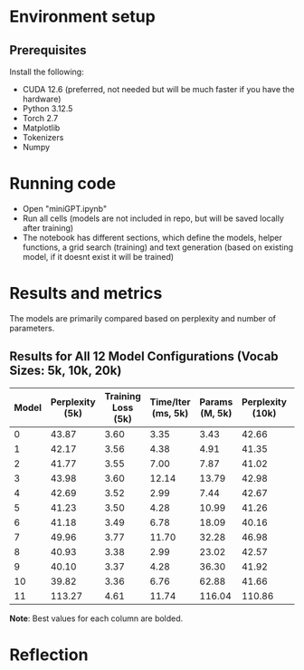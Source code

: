 # Environment setup
## Prerequisites
Install the following:
 - CUDA 12.6 (preferred, not needed but will be much faster if you have the hardware)
 - Python 3.12.5
 - Torch 2.7
 - Matplotlib 
 - Tokenizers
 - Numpy

# Running code
 - Open "miniGPT.ipynb"
 - Run all cells (models are not included in repo, but will be saved locally after training)
 - The notebook has different sections, which define the models, helper functions, a grid search (training) and text generation (based on existing model, if it doesnt exist it will be trained)

# Results and metrics
The models are primarily compared based on perplexity and number of parameters.

## Results for All 12 Model Configurations (Vocab Sizes: 5k, 10k, 20k)

| Model | Perplexity (5k) | Training Loss (5k) | Time/Iter (ms, 5k) | Params (M, 5k) | Perplexity (10k) | Training Loss (10k) | Time/Iter (ms, 10k) | Params (M, 10k) | Perplexity (20k) | Training Loss (20k) | Time/Iter (ms, 20k) | Params (M, 20k) |
|-------|------------------|---------------------|----------------------|----------------|-------------------|----------------------|-----------------------|------------------|-------------------|----------------------|----------------------|------------------|
| 0     | 43.87           | 3.60               | 3.35                | 3.43           | 42.66            | 3.52                | 3.00                 | 5.36             | 39.45             | 3.43                 | 3.13                 | 9.21             |
| 1     | 42.17           | 3.56               | 4.38                | 4.91           | 41.35            | 3.50                | 4.27                 | 6.84             | 38.69             | 3.41                 | 4.31                 | 10.69            |
| 2     | 41.77           | 3.55               | 7.00                | 7.87           | 41.02            | 3.49                | 6.85                 | 9.80             | 38.32             | 3.40                 | 6.94                 | 13.65            |
| 3     | 43.98           | 3.60               | 12.14               | 13.79          | 42.98            | 3.57                | 11.85                | 15.72            | 39.09             | 3.44                 | 12.00                | 19.57            |
| 4     | 42.69           | 3.52               | 2.99                | 7.44           | 42.67            | 3.48                | 2.96                 | 11.29            | 39.74             | 3.39                 | 2.98                 | 18.98            |
| 5     | 41.23           | 3.50               | 4.28                | 10.99          | 41.26            | 3.47                | 4.20                 | 14.83            | 39.13             | 3.38                 | 4.34                 | 22.52            |
| 6     | 41.18           | 3.49               | 6.78                | 18.09          | 40.16            | 3.45                | 6.70                 | 21.93            | 38.82             | 3.37                 | 6.79                 | 29.62            |
| 7     | 49.96           | 3.77               | 11.70               | 32.28          | 46.98            | 3.68                | 11.68                | 36.12            | 41.59             | 3.49                 | 11.65                | 43.81            |
| 8     | 40.93           | 3.38               | 2.99                | 23.02          | 42.57            | 3.41                | 2.93                 | 32.62            | 40.83             | 3.35                 | 3.00                 | 51.83            |
| 9     | 40.10           | 3.37               | 4.28                | 36.30          | 41.92            | 3.41                | 4.21                 | 45.91            | 40.78             | 3.35                 | 4.26                 | 65.12            |
| 10    | 39.82           | 3.36               | 6.76                | 62.88          | 41.66            | 3.41                | 6.66                 | 72.49            | 40.10             | 3.35                 | 6.78                 | 91.70            |
| 11    | 113.27          | 4.61               | 11.74               | 116.04         | 110.86           | 4.54                | 11.61                | 125.64           | 108.23            | 4.47                 | 11.58                | 144.85           |

**Note**: Best values for each column are bolded.

# Reflection